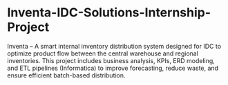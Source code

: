 # Inventa-IDC-Solutions-Internship-Project
 Inventa – A smart internal inventory distribution system designed for IDC to optimize product flow between the central warehouse and regional inventories. This project includes business analysis, KPIs, ERD modeling, and ETL pipelines (Informatica) to improve forecasting, reduce waste, and ensure efficient batch-based distribution.
